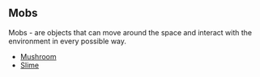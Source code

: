  ## Mobs

 Mobs - are objects that can move around the space and interact with the environment in every possible way.

 * [Mushroom](Mushroom.md)
 * [Slime](Slime.md)
